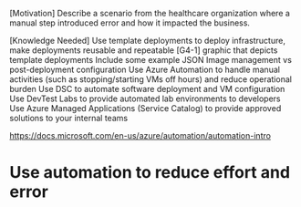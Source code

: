 [Motivation] 
Describe a scenario from the healthcare organization where a manual step introduced error and how it impacted the business.  
 
[Knowledge Needed] 
Use template deployments to deploy infrastructure, make deployments reusable and repeatable 
[G4-1] graphic that depicts template deployments 
Include some example JSON 
Image management vs post-deployment configuration 
Use Azure Automation to handle manual activities (such as stopping/starting VMs off hours) and reduce operational burden 
Use DSC to automate software deployment and VM configuration 
Use DevTest Labs to provide automated lab environments to developers 
Use Azure Managed Applications (Service Catalog) to provide approved solutions to your internal teams 

https://docs.microsoft.com/en-us/azure/automation/automation-intro 

# Use automation to reduce effort and error